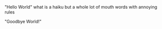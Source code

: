"Hello World"
what is a haiku
but a whole lot of mouth words
with annoying rules






"Goodbye World!"
